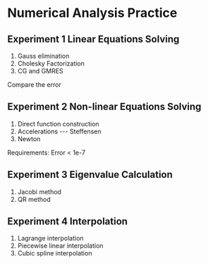 # Numerical Analysis Practice

## Experiment 1 Linear Equations Solving
1. Gauss elimination
2. Cholesky Factorization
3. CG and GMRES

Compare the error

## Experiment 2 Non-linear Equations Solving
1. Direct function construction
2. Accelerations --- Steffensen
3. Newton

Requirements: Error < 1e-7

## Experiment 3 Eigenvalue Calculation
1. Jacobi method
2. QR method

## Experiment 4 Interpolation
1. Lagrange interpolation
2. Piecewise linear interpolation
3. Cubic spline interpolation

